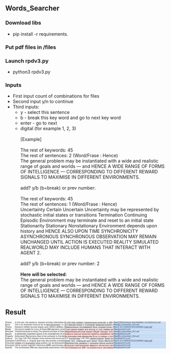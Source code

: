 ## Words_Searcher
### Download libs
* pip install -r requirements.
### Put pdf files in /files
### Launch rpdv3.py
* python3 rpdv3.py
### Inputs
* First input count of combinations for files
* Second input y/n to continue 
* Third inputs: 
  * y - select this sentence 
  * b - break this key word and go to next key word
  * enter - go to next
  * digital (for example 1, 2, 3) <br> <br>
[Example] <br> <br>
The rest of keywords: 45 <br>
The rest of sentences: 2  (Word/Frase : Hence) <br>
The general problem may be instantiated with a wide and realistic range of goals and worlds  — and HENCE A WIDE RANGE OF FORMS OF INTELLIGENCE — CORRESPONDING TO DIFFERENT REWARD SIGNALS TO MAXIMISE IN DIFFERENT  ENVIRONMENTS. <br> <br>
add? y/b (b=break) or prev number: 
<br> <br>
The rest of keywords: 45 <br>
The rest of sentences: 1  (Word/Frase : Hence) <br>
Uncertainty Certain Uncertain Uncertainty may be represented by stochastic initial states or transitions Termination Continuing Episodic Environment may terminate and reset to an initial state Stationarity Stationary Nonstationary Environment depends upon history and HENCE ALSO UPON TIME SYNCHRONICITY ASYNCHRONOUS SYNCHRONOUS OBSERVATION MAY REMAIN UNCHANGED UNTIL ACTION IS EXECUTED REALITY SIMULATED REALWORLD MAY INCLUDE HUMANS THAT INTERACT WITH AGENT 2. <br> <br>
add? y/b (b=break) or prev number: 2 <br> <br>
<b>Here will be selected</b>: <br> 
The general problem may be instantiated with a wide and realistic range of goals and worlds  — and HENCE A WIDE RANGE OF FORMS OF INTELLIGENCE — CORRESPONDING TO DIFFERENT REWARD SIGNALS TO MAXIMISE IN DIFFERENT  ENVIRONMENTS.

## Result
![img.png](img.png)
